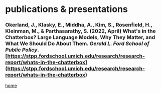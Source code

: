 # publications & presentations

### Okerland, J., **Klasky, E.**, Middha, A., Kim, S., Rosenfield, H., Kleinman, M., & Parthasarathy, S. (2022, April) What's in the Chatterbox? Large Language Models, Why They Matter, and What We Should Do About Them. _Gerald L. Ford School of Public Policy_. [https://stpp.fordschool.umich.edu/research/research-report/whats-in-the-chatterbox](https://stpp.fordschool.umich.edu/research/research-report/whats-in-the-chatterbox)

[home](README.md)
